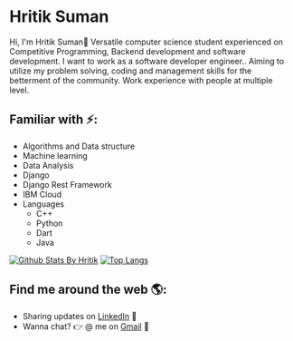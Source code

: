 # Hritik Suman 
Hi, I'm Hritik Suman👋 Versatile computer science student experienced on Competitive Programming, Backend development and software development.  I want to work as a software developer engineer.. Aiming to utilize my problem solving, coding and management skills for the betterment of the community. Work experience with people at multiple level.


<!--## My Previous Projects 💻:
🌟 <b>Collaborative Clustering:</b><br>
    <ul><li>Improves clustering process by combining different cluster algorithms.</li>
      <li>Collaborate different clustering algorithms k-mean, k-medoids, DBSCAN and hierarchical.</li>
    </ul>
🌀 <b>Phishing Urls Detector:</b><br> 
    <ul><li>Detect phishing URLs using ML technology independent of the blacklist, with an accuracy of 89%.</li>
        <li>Phishing URL Detector has both web and browser extension applications.</li>
    </ul>
🍏 <b>Machine learning  Tool:</b><br>
    <ul><li>Tools for non-tech people to use machine learning technology without any intermediate knowledge.</li>
        <li>The tool can perform multiple object classification and train model based on cluster object image data.</li>
    </ul>--->

## Familiar with ⚡:
<ul><li>Algorithms and Data structure</li>
  <li>Machine learning</li>
  <li>Data Analysis</li>
  <li>Django</li>
  <li>Django Rest Framework</li>
  <li>IBM Cloud</li>
  <li>Languages<ul>
    <li>C++</li>
    <li>Python</li>
    <li>Dart</li>
    <li>Java</li>
    </ul>
  </li>
</ul>

[![Github Stats By Hritik](https://github-readme-stats.vercel.app/api?username=Hritiksum&show_icons=true)](https://github.com/Hritiksum/)
[![Top Langs](https://github-readme-stats.vercel.app/api/top-langs/?username=Hritiksum&layout=compact)](https://github.com/Hritiksum/)
 
## Find me around the web 🌎:
- Sharing updates on <a href="https://www.linkedin.com/in/hritik-suman-9a830a165/">LinkedIn</a> 💼
- Wanna chat? :point_right: @ me on <a href="mailto:hritiksuman@gmail.com">Gmail</a> 📧


<!--
**Hritiksum/Hritiksum** is a ✨ _special_ ✨ repository because its `README.md` (this file) appears on your GitHub profile.

Here are some ideas to get you started:

- 🔭 I’m currently working on ...
- 🌱 I’m currently learning ...
- 👯 I’m looking to collaborate on ...
- 🤔 I’m looking for help with ...
- 💬 Ask me about ...
- 📫 How to reach me: ...
- 😄 Pronouns: ...
- ⚡ Fun fact: ...
-->
<!--![visitors](https://visitor-badge.laobi.icu/badge?page_id=Hritiksum) ![Profile Views](https://komarev.com/ghpvc/?username=Hritiksum&color=blue)-->
